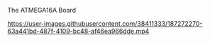 The ATMEGA16A Board




https://user-images.githubusercontent.com/38411333/187272270-63a441bd-487f-4109-bc48-af46ea966dde.mp4

